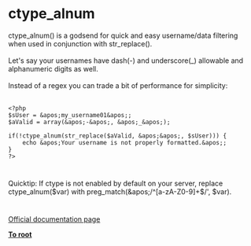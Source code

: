 # ctype_alnum



ctype_alnum() is a godsend for quick and easy username/data filtering when used in conjunction with str_replace().<br><br>Let&apos;s say your usernames have dash(-) and underscore(_) allowable and alphanumeric digits as well.<br><br>Instead of a regex you can trade a bit of performance for simplicity:<br><br>

```
<?php
$sUser = &apos;my_username01&apos;;
$aValid = array(&apos;-&apos;, &apos;_&apos;);

if(!ctype_alnum(str_replace($aValid, &apos;&apos;, $sUser))) {
    echo &apos;Your username is not properly formatted.&apos;;
}
?>
```
  

#

Quicktip: If ctype is not enabled by default on your server, replace ctype_alnum($var) with preg_match(&apos;/^[a-zA-Z0-9]+$/&apos;, $var).  

#

[Official documentation page](https://www.php.net/manual/en/function.ctype-alnum.php)

**[To root](/README.md)**